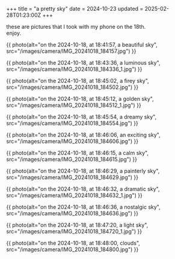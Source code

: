 +++
title = "a pretty sky"
date = 2024-10-23
updated = 2025-02-28T01:23:00Z
+++

these are pictures that I took with my phone on the 18th. \
enjoy.

{{ photo(alt="on the 2024-10-18, at 18:41:57, a beautiful sky", src="/images/camera/IMG_20241018_184157.jpg") }}
<!-- more -->
{{ photo(alt="on the 2024-10-18, at 18:43:36, a luminous sky", src="/images/camera/IMG_20241018_184336_1.jpg") }}

{{ photo(alt="on the 2024-10-18, at 18:45:02, a firey sky", src="/images/camera/IMG_20241018_184502.jpg") }}

{{ photo(alt="on the 2024-10-18, at 18:45:12, a golden sky", src="/images/camera/IMG_20241018_184512_1.jpg") }}

{{ photo(alt="on the 2024-10-18, at 18:45:54, a dreamy sky", src="/images/camera/IMG_20241018_184554.jpg") }}

{{ photo(alt="on the 2024-10-18, at 18:46:06, an exciting sky", src="/images/camera/IMG_20241018_184606.jpg") }}

{{ photo(alt="on the 2024-10-18, at 18:46:15, a calm sky", src="/images/camera/IMG_20241018_184615.jpg") }}

{{ photo(alt="on the 2024-10-18, at 18:46:29, a painterly sky", src="/images/camera/IMG_20241018_184629.jpg") }}

{{ photo(alt="on the 2024-10-18, at 18:46:32, a dramatic sky", src="/images/camera/IMG_20241018_184632_1.jpg") }}

{{ photo(alt="on the 2024-10-18, at 18:46:36, a nostalgic sky", src="/images/camera/IMG_20241018_184636.jpg") }}

{{ photo(alt="on the 2024-10-18, at 18:47:20, a light sky", src="/images/camera/IMG_20241018_184720_1.jpg") }}

{{ photo(alt="on the 2024-10-18, at 18:48:00, clouds", src="/images/camera/IMG_20241018_184800.jpg") }}
